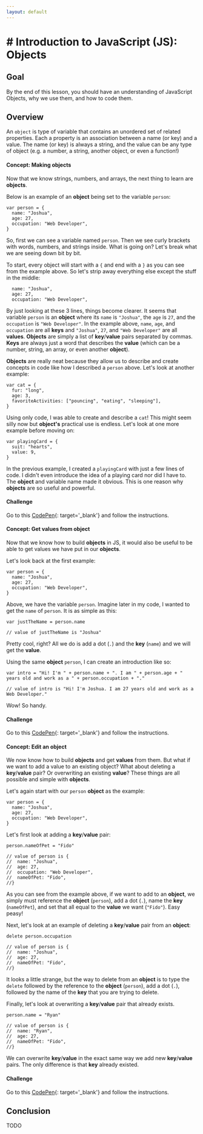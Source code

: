 ```yaml
---
layout: default
---
```


# # Introduction to JavaScript (JS): Objects

## Goal
By the end of this lesson, you should have an understanding of JavaScript Objects, why we use them, and how to code them.

## Overview
An `object` is type of variable that contains an unordered set of related properties.  Each a property is an association between a name (or key) and a value.  The name (or key) is always a string, and the value can be any type of object (e.g. a number, a string, another object, or even a function!)

#### Concept: Making objects

Now that we know strings, numbers, and arrays, the next thing to learn are **objects**.

Below is an example of an **object** being set to the variable `person`:

```
var person = {
  name: "Joshua",
  age: 27,
  occupation: "Web Developer",
}
```

So, first we can see a variable named `person`. Then we see curly brackets with words, numbers, and strings inside. What is going on? Let's break what we are seeing down bit by bit. 

To start, every object will start with a `{` and end with a `}` as you can see from the example above. So let's strip away everything else except the stuff in the middle:

```
  name: "Joshua",
  age: 27,
  occupation: "Web Developer",
```

By just looking at these 3 lines, things become clearer. It seems that variable `person` is an **object** where its `name` is `"Joshua"`, the `age` is `27`, and the `occupation` is `"Web Developer"`. In the example above, `name`, `age`, and `occupation` are all **keys** and `"Joshua"`, `27`, and `"Web Developer"` are all **values**. **Objects** are simply a list of **key**/**value** pairs separated by commas. **Keys** are always just a word that describes the **value** (which can be a number, string, an array, or even another **object**).

**Objects** are really neat because they allow us to describe and create concepts in code like how I described a `person` above. Let's look at another example:

```
var cat = {
  fur: "long",
  age: 3,
  favoriteActivities: ["pouncing", "eating", "sleeping"],
}
```

Using only code, I was able to create and describe a `cat`! This might seem silly now but **object's** practical use is endless. Let's look at one more example before moving on:

```
var playingCard = {
  suit: "hearts",
  value: 9,
}
```

In the previous example, I created a `playingCard` with just a few lines of code. I didn't even introduce the idea of a playing card nor did I have to. The **object** and variable name made it obvious. This is one reason why **objects** are so useful and powerful.

#### Challenge

Go to this [CodePen](https://codepen.io/jorymullet/pen/RwGgjMe){: target='_blank'} and follow the instructions.


#### Concept: Get values from object

Now that we know how to build **objects** in JS, it would also be useful to be able to get values we have put in our **objects**.

Let's look back at the first example: 

```
var person = {
  name: "Joshua",
  age: 27,
  occupation: "Web Developer",
}
```

Above, we have the variable `person`. Imagine later in my code, I wanted to get the `name` of `person`. It is as simple as this:

```
var justTheName = person.name

// value of justTheName is "Joshua"
```

Pretty cool, right? All we do is add a dot (`.`) and the **key** (`name`) and we will get the **value**.

Using the same **object** `person`, I can create an introduction like so:

```
var intro = "Hi! I'm " + person.name + ". I am " + person.age + " years old and work as a " + person.occupation + "."

// value of intro is "Hi! I'm Joshua. I am 27 years old and work as a Web Developer."
```

Wow! So handy.

#### Challenge

Go to this [CodePen](https://codepen.io/jorymullet/pen/LYRLOar){: target='_blank'} and follow the instructions.


#### Concept: Edit an object

We now know how to build **objects** and get **values** from them. But what if we want to add a value to an existing object? What about deleting a **key**/**value** pair? Or overwriting an existing **value**? These things are all possible and simple with **objects**.

Let's again start with our `person` **object** as the example:

```
var person = {
  name: "Joshua",
  age: 27,
  occupation: "Web Developer",
}
```

Let's first look at adding a **key**/**value** pair:

```
person.nameOfPet = "Fido"

// value of person is {
//  name: "Joshua",
//  age: 27, 
//  occupation: "Web Developer", 
//  nameOfPet: "Fido",
//}
```

As you can see from the example above, if we want to add to an **object**, we simply must reference the **object** (`person`), add a dot (`.`), name the **key** (`nameOfPet`), and set that all equal to the **value** we want (`"Fido"`). Easy peasy!

Next, let's look at an example of deleting a **key**/**value** pair from an **object**:

```
delete person.occupation

// value of person is {
//  name: "Joshua",
//  age: 27, 
//  nameOfPet: "Fido",
//}
```

It looks a little strange, but the way to delete from an **object** is to type the `delete` followed by the reference to the **object** (`person`), add a dot (`.`), followed by the name of the **key** that you are trying to delete.

Finally, let's look at overwriting a **key**/**value** pair that already exists.

```
person.name = "Ryan"

// value of person is {
//  name: "Ryan",
//  age: 27, 
//  nameOfPet: "Fido",
//}
```

We can overwrite **key**/**value** in the exact same way we add new **key**/**value** pairs. The only difference is that **key** already existed.

#### Challenge

Go to this [CodePen](https://codepen.io/jorymullet/pen/LYRLeBo){: target='_blank'} and follow the instructions.

## Conclusion

TODO
